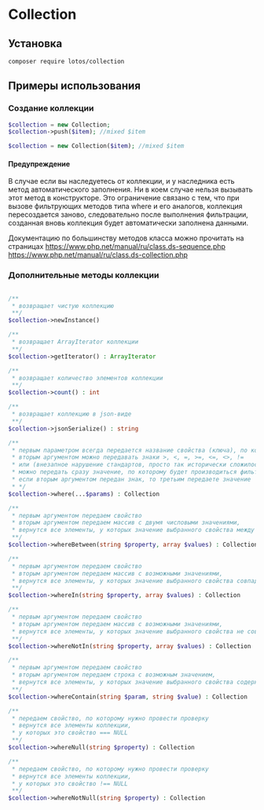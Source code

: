 # Collection

## Установка
```bash
composer require lotos/collection
```

## Примеры использования

### Создание коллекции
```php
$collection = new Collection;
$collection->push($item); //mixed $item
```
```php
$collection = new Collection($item); //mixed $item
```
#### Предупреждение
В случае если вы наследуетесь от коллекции, и у наследника есть метод автоматического заполнения. Ни в коем случае нельзя вызывать этот метод в конструкторе.
Это ограничение связано с тем, что при вызове фильтрующих методов типа where и его аналогов, коллекция пересоздается заново, следовательно после выполнения фильтрации, созданная вновь коллекция будет автоматически заполнена данными.

Документацию по большинству методов класса можно прочитать на страницах
https://www.php.net/manual/ru/class.ds-sequence.php
https://www.php.net/manual/ru/class.ds-collection.php

### Дополнительные методы коллекции

```php

/**
 * возвращает чистую коллекцию
 **/
$collection->newInstance()

/**
 * возвращает ArrayIterator коллекции
 **/
$collection->getIterator() : ArrayIterator

/**
 * возвращает количество элементов коллекции 
 **/
$collection->count() : int

/**
 * возвращает коллекцию в json-виде
 **/
$collection->jsonSerialize() : string

/**
 * первым параметром всегда передается название свойства (ключа), по которому будет производиться поиск.
 * вторым аргументом можно передавать знаки >, <, =, >=, <=, <>, !=
 * или (внезапное нарушение стандартов, просто так исторически сложилось)
 * можно передать сразу значение, по которому будет производиться фильтрация
 * если вторым аргументом передан знак, то третьим передаете значение
 * */
$collection->where(...$params) : Collection

/**
 * первым аргументом передаем свойство
 * вторым аргументом передаем массив с двумя числовыми значениями,
 * вернутся все элементы, у которых значение выбранного свойства между значениями элементов массива
 **/
$collection->whereBetween(string $property, array $values) : Collection

/**
 * первым аргументом передаем свойство
 * вторым аргументом передаем массив с возможными значениями, 
 * вернутся все элементы, у которых значение выбранного свойства совпадает со значениями элементов массива
 **/
$collection->whereIn(string $property, array $values) : Collection

/**
 * первым аргументом передаем свойство
 * вторым аргументом передаем массив с возможными значениями, 
 * вернутся все элементы, у которых значение выбранного свойства не совпадает со значениями элементов массива
 **/
$collection->whereNotIn(string $property, array $values) : Collection

/**
 * первым аргументом передаем свойство
 * вторым аргументом передаем строка с возможным значением, 
 * вернутся все элементы, у которых значение выбранного свойства содержит искомое слово
 **/
$collection->whereContain(string $param, string $value) : Collection

/**
 * передаем свойство, по которому нужно провести проверку
 * вернутся все элементы коллекции,
 * у которых это свойство === NULL
 **/
$collection->whereNull(string $property) : Collection

/**
 * передаем свойство, по которому нужно провести проверку
 * вернутся все элементы коллекции,
 * у которых это свойство !== NULL
 **/
$collection->whereNotNull(string $property) : Collection
```
